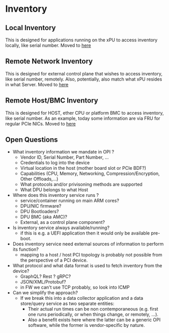 # Inventory

## Local Inventory

This is designed for applications running on the xPU to access inventory locally, like serial number.
Moved to [here](../inventory/LOCAL.md)

## Remote Network Inventory

This is designed for external control plane that wishes to access inventory, like serial number, remotely.
Also, potentially, also match what xPU resides in what Server.
Moved to [here](../inventory/REMOTE.md)

## Remote Host/BMC Inventory

This is designed for HOST, ether CPU or platform BMC to access inventory, like serial number.
As an example, today some information are via FRU for regular PCIe NICs.
Moved to [here](../inventory/HOST.md)

## Open Questions

- What inventory information we mandate in OPI ?
  - Vendor ID, Serial Number, Part Number, ...
  - Credentials to log into the device
  - Virtual location in the host (mother board slot or PCIe BDF?)
  - Capabilities (CPU, Memory, Networking, Compression/Encryption, Other Offloads,...)
  - What protocols and/or privisoning methods are supported
  - What DPU belongs to what Host
- Where does this inventory service runs ?
  - service/container running on main ARM cores?
  - DPU/NIC firmware?
  - DPU Bootloaders?
  - DPU BMC (aka AMC)?
  - External, as a control plane component?
- Is inventory service always available/running?
  - if this is e.g. a UEFI application then it would only be available pre-boot.
- Does inventory service need external sources of information to perform its function?
  - mapping to a host / host PCI topology is probably not possible from the perspective of a PCI device.
- What protocol and what data format is used to fetch inventory from the device?
  - GraphQL? Rest ? gRPC?
  - JSON/XML/Protobuf?
  - in FW we can't use TCP probably, so look into ICMP
- Can we simplify the approach?
  - If we break this into a data collector application and a data store/query service as two separate entities:
    - Their actual run times can be non contemporaneous (e.g. first one runs periodically, or when things change, or remotely, ...).
    - Also a benefit exists here where the latter can be a generic OPI software, while the former is vendor-specific by nature.
